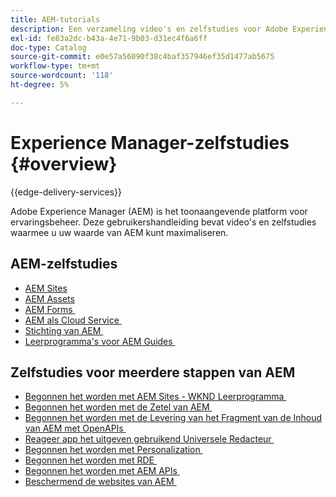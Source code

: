 ```yaml
---
title: AEM-tutorials
description: Een verzameling video's en zelfstudies voor Adobe Experience Manager.
exl-id: fe83a2dc-b43a-4e71-9b03-d31ec4f6a6ff
doc-type: Catalog
source-git-commit: e0e57a56090f38c4baf357946ef35d1477ab5675
workflow-type: tm+mt
source-wordcount: '118'
ht-degree: 5%

---
```


# Experience Manager-zelfstudies {#overview}

{{edge-delivery-services}}

Adobe Experience Manager (AEM) is het toonaangevende platform voor ervaringsbeheer. Deze gebruikershandleiding bevat video&#39;s en zelfstudies waarmee u uw waarde van AEM kunt maximaliseren.

## AEM-zelfstudies

+ [AEM Sites](https://experienceleague.adobe.com/docs/experience-manager-learn/sites/overview.html)
+ [AEM Assets](https://experienceleague.adobe.com/docs/experience-manager-learn/assets/overview.html)
+ [&#x200B; AEM Forms &#x200B;](https://experienceleague.adobe.com/docs/experience-manager-learn/forms/overview.html)
+ [&#x200B; AEM als Cloud Service &#x200B;](https://experienceleague.adobe.com/docs/experience-manager-learn/cloud-service/overview.html)
+ [&#x200B; Stichting van AEM &#x200B;](https://experienceleague.adobe.com/docs/experience-manager-learn/foundation/overview.html)
+ [&#x200B; Leerprogramma&#39;s voor AEM Guides &#x200B;](https://experienceleague.adobe.com/docs/experience-manager-guides-learn/tutorials/overview.html)

## Zelfstudies voor meerdere stappen van AEM

+ [&#x200B; Begonnen het worden met AEM Sites - WKND Leerprogramma &#x200B;](https://experienceleague.adobe.com/docs/experience-manager-learn/getting-started-wknd-tutorial-develop/overview.html)
+ [&#x200B; Begonnen het worden met de Zetel van AEM &#x200B;](https://experienceleague.adobe.com/docs/experience-manager-learn/getting-started-with-aem-headless/overview.html)
+ [&#x200B; Begonnen het worden met de Levering van het Fragment van de Inhoud van AEM met OpenAPIs &#x200B;](https://experienceleague.adobe.com/en/docs/experience-manager-learn/getting-started-with-aem-headless/open-api/basic/overview)
+ [&#x200B; Reageer app het uitgeven gebruikend Universele Redacteur &#x200B;](https://experienceleague.adobe.com/en/docs/experience-manager-learn/cloud-service/developing/universal-editor/react-app-editing/overview)
+ [&#x200B; Begonnen het worden met Personalization &#x200B;](https://experienceleague.adobe.com/en/docs/experience-manager-learn/cloud-service/personalization/overview)
+ [&#x200B; Begonnen het worden met RDE &#x200B;](https://experienceleague.adobe.com/en/docs/experience-manager-learn/cloud-service/developing/rde/overview)
+ [&#x200B; Begonnen het worden met AEM APIs &#x200B;](https://experienceleague.adobe.com/en/docs/experience-manager-learn/cloud-service/aem-apis/overview)
+ [&#x200B; Beschermend de websites van AEM &#x200B;](https://experienceleague.adobe.com/en/docs/experience-manager-learn/cloud-service/security/traffic-filter-and-waf-rules/overview)
